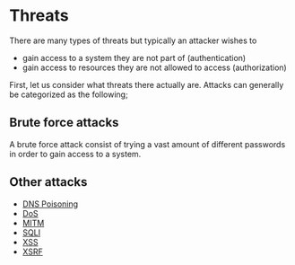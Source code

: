 # Threats

There are many types of threats but typically an attacker wishes to

- gain access to a system they are not part of (authentication)
- gain access to resources they are not allowed to access (authorization)

First, let us consider what threats there actually are. Attacks can generally be
categorized as the following;

## Brute force attacks

A brute force attack consist of trying a vast amount of different passwords in
order to gain access to a system.

## Other attacks

- [DNS Poisoning](threats/dns_poisoning)
- [DoS](threats/dos)
- [MITM](threats/mitm)
- [SQLI](threats/sqli)
- [XSS](threats/xss)
- [XSRF](threats/crsf)
